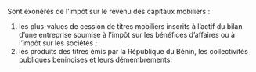 Sont exonérés de l’impôt sur le revenu des capitaux mobiliers :
1) les plus-values de cession de titres mobiliers inscrits à l’actif du bilan d’une entreprise soumise à l’impôt sur les bénéfices d’affaires ou à l’impôt sur les sociétés ;
2) les produits des titres émis par la République du Bénin, les collectivités publiques béninoises et leurs démembrements.